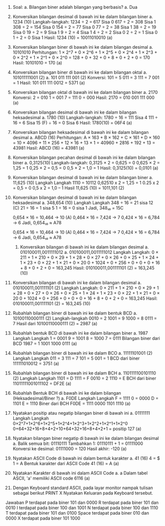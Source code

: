 1.	Soal: 
    a.	Bilangan biner adalah bilangan yang berbasis?
    a.	Dua

2. Konversikan bilangan desimal di bawah ini ke dalam bilangan biner 
    a. 	1234 (10)
    Langkah-langkah: 
    1234 ÷ 2 = 617 Sisa  0 
    617 ÷ 2 = 308 Sisa  1
    308 ÷ 2 = 154 Sisa  0 
    154 ÷ 2 = 77 Sisa  0 
    77 ÷ 2 = 38 Sisa  1 
    38 ÷ 2 = 19 Sisa  0 
    19 ÷ 2 = 9 Sisa  1 
    9 ÷ 2 = 4 Sisa  1 
    4 ÷ 2 = 2 Sisa  0 
    2 ÷ 2 = 1 Sisa  0 
    1 ÷ 2 = 0 Sisa  1 
    Hasil: 1234 (10) = 10011010010 (a)

3.  Konversikan bilangan biner di bawah ini ke dalam bilangan desimal 
    a. 10101010 
    Perhitungan: 
    1 × 2^7 + 0 × 2^6 + 1 × 2^5 + 0 × 2^4 + 1 × 2^3 + 0 × 2^2 + 1 × 2^1 + 0 × 2^0 
    = 128 + 0 + 32 + 0 + 8 + 0 + 2 + 0 
    = 170 
    Hasil: 10101010 = 170 (a) 

4.	Konversikan bilangan biner di bawah ini ke dalam bilangan oktal 
    a. 101011111001 (2) 
    a.	101 011 111 001 (2) 
    Konversi: 
    101 = 5 
    011 = 3 
    111 = 7 
    001 = 1 
    Hasil: 101 011 111 0012 = 5371 (a)

5.	Konversikan bilangan oktal di bawah ini ke dalam bilangan biner 
    a.	2170 
    Konversi: 
    2 = 010 
    1 = 001 
    7 = 111 
    0 = 000 
    Hasil: 2170 = 010 001 111 000 (a)

6.	Konversikan bilangan desimal di bawah ini ke dalam bilangan heksadesimal 
    a.	1780 (10) 
    Langkah-langkah: 
    1780 ÷ 16 = 111 Sisa   4 
    111 ÷ 16 = 6 Sisa   15 
    (F) ÷ 16 = 0 Sisa   6 
    Hasil: 1780(10) = 06F4 (a)

7.	Konversikan bilangan heksadesimal di bawah ini ke dalam bilangan desimal 
    a.	ABCD (16) 
    Perhitungan: A × 163 + B × 162 + C × 161 + D × 160
    = 10 × 4096 + 11 × 256 + 12 × 16 + 13 × 1 
    = 40960 + 2816 + 192 + 13 = 43981
    Hasil: ABCD (16) = 43981 (a)

8.	Konversikan bilangan pecahan desimal di bawah ini ke dalam bilangan biner 
    a.	0,3125(10) 
    Langkah-langkah: 
    0,3125 × 2 = 0,625 = 0 
    0,625 × 2 = 1,25 = 1 
    0,25 × 2 = 0,5 = 0 
    0,5 × 2 = 1,0 = 1 
    Hasil: 0,3125(10) = 0,0101 (a)

9.	Konversikan bilangan desimal di bawah ini ke dalam bilangan biner 
    a.	11,625 (10)
    Langkah Langkah
    1110  = 10112
    0,62510  x 2 = 1,25 = 1
    0.25 x 2 = 0,5 = 0
    0,5 x 2 = 1,0 – 1
    Hasil 11,625 (10) = 1011,101 (2)

10.	Konversikan bilangan desimal di bawah ini ke dalam bilangan heksadesimal 
    a.	348,654 (10) 
    Langkah Langkah
    348 ÷ 16 = 21 sisa 12 (C)
    21 ÷ 16 = 1 sisa 5
    1 ÷ 16 = 0 sisa 1
    Jadi, 348₁₀ = 15C
    
    0,654 × 16 = 10,464 → 10 (A)
    0,464 × 16 = 7,424 → 7
    0,424 × 16 = 6,784 → 6
    Jadi, 0,654₁₀ ≈ A78

    0,654 × 16 = 10,464 → 10 (A)
    0,464 × 16 = 7,424 → 7
    0,424 × 16 = 6,784 → 6
    Jadi, 0,654₁₀ ≈ A78
    1.	Konversikan bilangan di bawah ini ke dalam bilangan desimal 
    a. 010100011,0011111012
    a.	010100011,0011111012 
    Langkah Langkah: 
    0 × 211 + 1 × 210 + 0 × 29 + 1 × 28 + 0 × 27 + 0 × 26 + 0 × 25 + 1 × 24 + 1 × 23 + 0 × 22 + 1 × 21 + 0 × 20 
    0 + 1024 + 0 + 256 + 0 + 0 + 0 + 16 + 8 + 0 + 2 + 0 = 163,245 
    Hasil: 010100011,001111101 (2) = 163,245 (10)

11.	Konversikan bilangan di bawah ini ke dalam bilangan desimal 
    a. 010100011,001111101 (2)
    Langkah Langkah: 
    0 × 211 + 1 × 210 + 0 × 29 + 1 × 28 + 0 × 27 + 0 × 26 + 0 × 25 + 1 × 24 + 1 × 23 + 0 × 22 + 1 × 21 + 0 × 20 
    0 + 1024 + 0 + 256 + 0 + 0 + 0 + 16 + 8 + 0 + 2 + 0 = 163,245 
    Hasil: 010100011,001111101 (2) = 163,245 (10)

12.	Rubahlah bilangan biner di bawah ini ke dalam bentuk BCD 
    a.	10100110000111  (2) 
    Langkah-langkah
    0010 = 2
    1001 = 9
    1000 = 8
    0111 = 7
    Hasil dari 10100110000111 (2) = 2987 (a)

13.	Rubahlah bentuk BCD di bawah ini ke dalam bilangan biner 
    a.	1987
    Langkah Langkah
    1 = 0001
    9 = 1001
    8 = 1000
    7 = 0111
    Bilangan biner dari BCD 1987 =  1 1001 1000 0111 (a)

14.	Rubahlah bilangan biner di bawah ini ke dalam BCO 
    a.	11111101001 (2)
    Langkah Langkah
    011 = 3
    111 = 7
    101	= 5
    001	= 1
    BCD dari biner 111111010012 = 3751 (a)

15.	Rubahlah bilangan biner di bawah ini ke dalam BCH 
    a.	1101111100101110 (2)
    Langkah Langkah
    1101 = D
    1111 = F
    0010 = 2
    1110 = E
    BCH dari biner 11011111001011102 = DF2E (a)

16.	Rubahlah Bentuk BCH di bawah ini ke dalam bilangan (Heksadesimal/Biner ?)
    a.	F0DE
    Langkah Langkah
    F = 1111
    0 = 0000
    D = 1101
    E = 1110
    Biner dari BCH F0DE = 1111 0000 1101 1110 (a)

17.	Nyatakan positip atau negatip bilangan biner di bawah ini 
    a.	01111111
    Langkah Langkah
    0×2^7+1×2^6+1×2^5+1×2^4+1×2^3+1×2^2+1×2^1+1×2^0
    0+64+32+16+8+4+2+10+64+32+16+8+4+2+1
    = positip 127 (a)

18.	Nyatakan bilangan biner negatip di bawah ini ke dalam bilangan desimal 
    a.	Balik semua bit: 01110111
    Tambahkan 1: 01110111 + 1 = 01111000
    Konversi ke desimal: 01111000 = 120
    Hasil akhir: -120 (a)

19.	Nyatakan ASCII Code di bawah ini dalam bentuk karakter 
    a.	41 (16)
    4 = $
    1 = A
    Bentuk karakter dari ASCII Code 41 (16) = A (a)

20.	Nyatakan Karakter di bawah ini dalam ASCII Code 
    a.	a
    Dalam tabel ASCII, 'a' memiliki ASCII code 6116 (a)

21.	Dengan Keyboard standard ASCII, pada layar monitor nampak tulisan sebagai berikut PRINT X Nyatakan Keluaran pada Keyboard tersebut.

Jawaban
	P terdapat pada biner 101 dan 0000
	R terdapat pada biner 101 dan 0010
	I  terdapat pada biner 100 dan 1001
	N terdapat pada biner 100 dan 1110
	T terdapat pada biner 101 dan 0100
	Space terdapat pada biner 010 dan 0000
	X terdapat pada biner  101 1000








